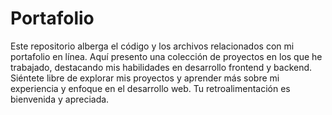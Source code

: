 # Portafolio
Este repositorio alberga el código y los archivos relacionados con mi portafolio en línea. Aquí presento una colección de proyectos en los que he trabajado, destacando mis habilidades en desarrollo frontend y backend. Siéntete libre de explorar mis proyectos y aprender más sobre mi experiencia y enfoque en el desarrollo web. Tu retroalimentación es bienvenida y apreciada.
